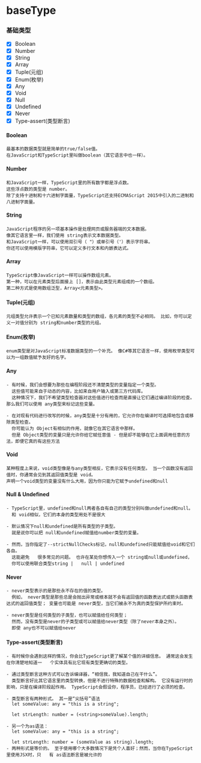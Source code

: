 # baseType

### 基础类型

- [x] Boolean
- [x] Number
- [x] String
- [x] Array
- [x] Tuple(元组)
- [x] Enum(枚举)
- [x] Any
- [x] Void
- [x] Null
- [x] Undefined
- [x] Never
- [x] Type-assert(类型断言)

#### Boolean

```
最基本的数据类型就是简单的true/false值。
在JavaScript和TypeScript里叫做boolean（其它语言中也一样）。
```
#### Number

```
和JavaScript一样，TypeScript里的所有数字都是浮点数。
这些浮点数的类型是 number。
除了支持十进制和十六进制字面量，TypeScript还支持ECMAScript 2015中引入的二进制和八进制字面量。
```

#### String

```
JavaScript程序的另一项基本操作是处理网页或服务器端的文本数据。 
像其它语言里一样，我们使用 string表示文本数据类型。 
和JavaScript一样，可以使用双引号（ "）或单引号（'）表示字符串。
你还可以使用模版字符串，它可以定义多行文本和内嵌表达式。
```

#### Array

```
TypeScript像JavaScript一样可以操作数组元素。 
第一种，可以在元素类型后面接上 []，表示由此类型元素组成的一个数组。
第二种方式是使用数组泛型，Array<元素类型>。
```

#### Tuple(元组)

```
元组类型允许表示一个已知元素数量和类型的数组，各元素的类型不必相同。 比如，你可以定义一对值分别为 string和number类型的元组。
```

#### Enum(枚举)

```
enum类型是对JavaScript标准数据类型的一个补充。 像C#等其它语言一样，使用枚举类型可以为一组数值赋予友好的名字。
```

#### Any

```
- 有时候，我们会想要为那些在编程阶段还不清楚类型的变量指定一个类型。
  这些值可能来自于动态的内容，比如来自用户输入或第三方代码库。
  这种情况下，我们不希望类型检查器对这些值进行检查而是直接让它们通过编译阶段的检查。 那么我们可以使用 any类型来标记这些变量。

- 在对现有代码进行改写的时候，any类型是十分有用的，它允许你在编译时可选择地包含或移除类型检查。
  你可能认为 Object有相似的作用，就像它在其它语言中那样。 
  但是 Object类型的变量只是允许你给它赋任意值 - 但是却不能够在它上面调用任意的方法，即便它真的有这些方法
```

#### Void

```
某种程度上来说，void类型像是与any类型相反，它表示没有任何类型。 当一个函数没有返回值时，你通常会见到其返回值类型是 void。
声明一个void类型的变量没有什么大用，因为你只能为它赋予undefined和null
```

#### Null & Undefined

```
- TypeScript里，undefined和null两者各自有自己的类型分别叫做undefined和null。
  和 void相似，它们的本身的类型用处不是很大

- 默认情况下null和undefined是所有类型的子类型。
  就是说你可以把 null和undefined赋值给number类型的变量。

- 然而，当你指定了--strictNullChecks标记，null和undefined只能赋值给void和它们各自。
  这能避免   很多常见的问题。 也许在某处你想传入一个 string或null或undefined，
  你可以使用联合类型string |   null | undefined  

```

#### Never

```
- never类型表示的是那些永不存在的值的类型。 
  例如， never类型是那些总是会抛出异常或根本就不会有返回值的函数表达式或箭头函数表达式的返回值类型； 变量也可能是 never类型，当它们被永不为真的类型保护所约束时。

- never类型是任何类型的子类型，也可以赋值给任何类型；
  然而，没有类型是never的子类型或可以赋值给never类型（除了never本身之外）。
  即使 any也不可以赋值给never
```

#### Type-assert(类型断言)

```
- 有时候你会遇到这样的情况，你会比TypeScript更了解某个值的详细信息。 通常这会发生在你清楚地知道一   个实体具有比它现有类型更确切的类型。

- 通过类型断言这种方式可以告诉编译器，“相信我，我知道自己在干什么”。 
  类型断言好比其它语言里的类型转换，但是不进行特殊的数据检查和解构。 它没有运行时的影响，只是在编译阶段起作用。 TypeScript会假设你，程序员，已经进行了必须的检查。

- 类型断言有两种形式。 其一是“尖括号”语法
  let someValue: any = "this is a string";

  let strLength: number = (<string>someValue).length;

- 另一个为as语法：
  let someValue: any = "this is a string";

  let strLength: number = (someValue as string).length;  
- 两种形式是等价的。 至于使用哪个大多数情况下是凭个人喜好；然而，当你在TypeScript里使用JSX时，只   有 as语法断言是被允许的
```
